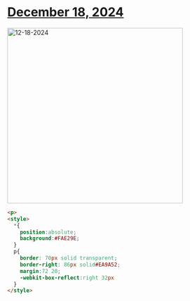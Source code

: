 # [December 18, 2024](https://cssbattle.dev/play/x9geaUWT0UyazQpMh9ki)

<img src="https://firebasestorage.googleapis.com/v0/b/cssbattleapp.appspot.com/o/user%2Fe6YbeBahWNPT7VpE2rE2p85byxa2%2Ftargets%2Ftarget_XGfSgJo@2x.png?alt=media" width="400" alt="12-18-2024" />

```html
<p>
<style>
  *{
    position:absolute;
    background:#FAE29E;
  }
  p{
    border: 70px solid transparent;
    border-right: 86px solid#EA9A52;
    margin:72 20;
    -webkit-box-reflect:right 32px
  }
</style>
```
